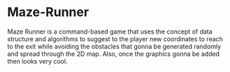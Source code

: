 # Maze-Runner
Maze Runner is a command-based game that uses the concept of data structure and algorithms to suggest to the player new coordinates to reach to the exit while avoiding the obstacles that gonna be generated randomly and spread through the 2D map. Also, once the graphics gonna be added then looks very cool.
